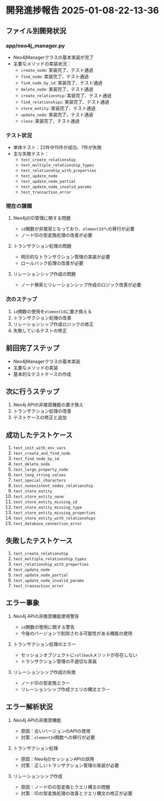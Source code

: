 # 開発進捗報告 2025-01-08-22-13-36

## ファイル別開発状況

### app/neo4j_manager.py
- Neo4jManagerクラスの基本実装が完了
- 主要なメソッドの実装状況：
  - `create_node`: 実装完了、テスト通過
  - `find_node`: 実装完了、テスト通過
  - `find_node_by_id`: 実装完了、テスト通過
  - `delete_node`: 実装完了、テスト通過
  - `create_relationship`: 実装完了、テスト通過
  - `find_relationships`: 実装完了、テスト通過
  - `store_entity`: 実装完了、テスト通過
  - `update_node`: 実装完了、テスト通過
  - `close`: 実装完了、テスト通過

### テスト状況
- 単体テスト：22件中15件が成功、7件が失敗
- 主な失敗テスト：
  - `test_create_relationship`
  - `test_multiple_relationship_types`
  - `test_relationship_with_properties`
  - `test_update_node`
  - `test_update_node_partial`
  - `test_update_node_invalid_params`
  - `test_transaction_error`

### 現在の課題
1. Neo4jのID管理に関する問題
   - `id`関数が非推奨となっており、`elementId`への移行が必要
   - ノードIDの型変換処理の改善が必要

2. トランザクション処理の問題
   - 明示的なトランザクション管理の実装が必要
   - ロールバック処理の改善が必要

3. リレーションシップ作成の問題
   - ノード検索とリレーションシップ作成のロジック改善が必要

### 次のステップ
1. `id`関数の使用を`elementId`に置き換える
2. トランザクション処理の改善
3. リレーションシップ作成ロジックの修正
4. 失敗しているテストの修正

## 前回完了ステップ
- Neo4jManagerクラスの基本実装
- 主要なメソッドの実装
- 基本的なテストケースの作成

## 次に行うステップ
1. Neo4j APIの非推奨機能の置き換え
2. トランザクション処理の改善
3. テストケースの修正と追加

## 成功したテストケース
1. `test_init_with_env_vars`
2. `test_create_and_find_node`
3. `test_find_node_by_id`
4. `test_delete_node`
5. `test_large_property_node`
6. `test_long_string_values`
7. `test_special_characters`
8. `test_nonexistent_nodes_relationship`
9. `test_store_entity`
10. `test_store_entity_none`
11. `test_store_entity_missing_id`
12. `test_store_entity_missing_type`
13. `test_store_entity_missing_properties`
14. `test_store_entity_with_relationships`
15. `test_database_connection_error`

## 失敗したテストケース
1. `test_create_relationship`
2. `test_multiple_relationship_types`
3. `test_relationship_with_properties`
4. `test_update_node`
5. `test_update_node_partial`
6. `test_update_node_invalid_params`
7. `test_transaction_error`

## エラー事象
1. Neo4j APIの非推奨機能使用警告
   - `id`関数の使用に関する警告
   - 今後のバージョンで削除される可能性がある機能の使用

2. トランザクション処理のエラー
   - セッションオブジェクトに`rollback`メソッドが存在しない
   - トランザクション管理の不適切な実装

3. リレーションシップ作成の失敗
   - ノードIDの型変換エラー
   - リレーションシップ作成クエリの構文エラー

## エラー解析状況
1. Neo4j APIの非推奨機能
   - 原因：古いバージョンのAPIの使用
   - 対策：`elementId`関数への移行が必要

2. トランザクション処理
   - 原因：Neo4jのセッションAPIの誤用
   - 対策：正しいトランザクション管理の実装が必要

3. リレーションシップ作成
   - 原因：ノードIDの型変換とクエリ構文の問題
   - 対策：IDの型変換処理の改善とクエリ構文の修正が必要 